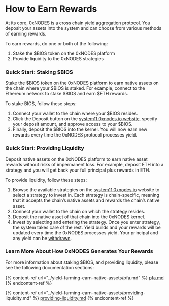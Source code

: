 # How to Earn Rewards

At its core, 0xNODES is a cross chain yield aggregation protocol. You deposit your assets into the system and can choose from various methods of earning rewards.

To earn rewards, do one or both of the following:

1. Stake the $BIOS token on the 0xNODES platform
2. Provide liquidity to the 0xNODES strategies

### Quick Start: Staking $BIOS

Stake the $BIOS token on the 0xNODES platform to earn native assets on the chain where your $BIOS is staked. For example, connect to the Ethereum network to stake $BIOS and earn $ETH rewards.

To stake BIOS, follow these steps:

1. Connect your wallet to the chain where your $BIOS resides.
2. Click the Deposit button on the [system11.0xnodes.io website](https://system11.0xnodes.io), specify your deposit amount, and approve access to your $BIOS.&#x20;
3. Finally, deposit the $BIOS into the kernel. You will now earn new rewards every time the 0xNODES protocol processes yield.&#x20;

### Quick Start: Providing Liquidity

Deposit native assets on the 0xNODES platform to earn native asset rewards without risks of impermanent loss. For example, deposit ETH into a strategy and you will get back your full principal plus rewards in ETH.

To provide liquidity, follow these steps:

1. Browse the available strategies on the [system11.0xnodes.io](https://system11.0xnodes.io) website to select a strategy to invest in. Each strategy is chain-specific, meaning that it accepts the chain’s native assets and rewards the chain’s native asset.
2. Connect your wallet to the chain on which the strategy resides.
3. Deposit the native asset of that chain into the 0xNODES kernel.
4. Invest by selecting and entering the strategy. Once you enter strategy, the system takes care of the rest. Yield builds and your rewards will be updated every time the 0xNODES processes yield. Your principal and any yield can be [withdrawn](how-to-withdraw-funds.md).

### Learn More About How 0xNODES Generates Your Rewards

For more information about staking $BIOS, and providing liquidity, please see the following documentation sections:

{% content-ref url="../yield-farming-earn-native-assets/pfa.md" %}
[pfa.md](../yield-farming-earn-native-assets/pfa.md)
{% endcontent-ref %}

{% content-ref url="../yield-farming-earn-native-assets/providing-liquidity.md" %}
[providing-liquidity.md](../yield-farming-earn-native-assets/providing-liquidity.md)
{% endcontent-ref %}
